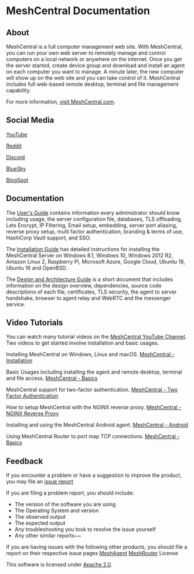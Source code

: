 # MeshCentral Documentation

## About

MeshCentral is a full computer management web site. With MeshCentral, you can run your own web server to remotely manage and control computers on a local network or anywhere on the internet. Once you get the server started, create device group and download and install an agent on each computer you want to manage. A minute later, the new computer will show up on the web site and you can take control of it. MeshCentral includes full web-based remote desktop, terminal and file management capability.

For more information, [visit MeshCentral.com](https://www.meshcentral.com/).

## Social Media

[YouTube](https://www.youtube.com/channel/UCJWz607A8EVlkilzcrb-GKg/videos)

[Reddit](https://www.reddit.com/r/MeshCentral/)

[Discord](https://discord.gg/wF9UT3Vjdj)

[BlueSky](https://bsky.app/profile/meshcentral.bsky.social)

[BlogSpot](https://meshcentral2.blogspot.com/)

## Documentation

The [User's Guide](meshcentral/index.md) contains information every administrator should know including usage, the server configuration file, databases, TLS offloading, Lets Encrypt, IP Filtering, Email setup, embedding, server port aliasing, reverse proxy setup, multi factor authentication, branding & terms of use, HashiCorp Vault support, and SSO.

The [Installation Guide](install/install.md) has detailed instructions for installing the MeshCentral Server on Windows 8.1, Windows 10, Windows 2012 R2, Amazon Linux 2, Raspberry Pi, Microsoft Azure, Google Cloud, Ubuntu 18, Ubuntu 16 and OpenBSD.

The [Design and Architecture Guide](design/index.md) is a short document that includes information on the design overview, dependencies, source code descriptions of each file, certificates, TLS security, the agent to server handshake, browser to agent relay and WebRTC and the messenger service.

## Video Tutorials

You can watch many tutorial videos on the [MeshCentral YouTube Channel](https://www.youtube.com/channel/UCJWz607A8EVlkilzcrb-GKg/videos). Two videos to get started involve installation and basic usages.

Installing MeshCentral on Windows, Linux and macOS.
[MeshCentral - Installation](https://www.youtube.com/watch?v=GsQbWZmRRAU)

Basic Usages including installing the agent and remote desktop, terminal and file access.
[MeshCentral - Basics](https://www.youtube.com/watch?v=D9Q7M7PdTg0)

MeshCentral support for two-factor authentication.
[MeshCentral - Two Factor Authentication](https://www.youtube.com/watch?v=luLZKcma9l0)

How to setup MeshCentral with the NGINX reverse proxy.
[MeshCentral - NGINX Reverse Proxy](https://www.youtube.com/watch?v=YSmiLyKSX2I)

Installing and using the MeshCentral Android agent.
[MeshCentral - Android](https://www.youtube.com/watch?v=wi1HYdW00Bk)

Using MeshCentral Router to port map TCP connections.
[MeshCentral - Basics](https://www.youtube.com/watch?v=BubeVRmbCRM)

## Feedback

If you encounter a problem or have a suggestion to improve the product, you may file an [issue report](https://github.com/Ylianst/MeshCentral/issues/)

If you are filing a problem report, you should include:

* The version of the software you are using
* The Operating System and version
* The observed output
* The expected output
* Any troubleshooting you took to resolve the issue yourself
* Any other similar reports~~

If you are having issues with the following other products, you should file a report on their respective issue pages
[MeshAgent](https://github.com/Ylianst/MeshAgent/issues)
[MeshRouter](https://github.com/Ylianst/MeshCentralRouter/issues)
License

This software is licensed under [Apache 2.0](https://www.apache.org/licenses/LICENSE-2.0).
